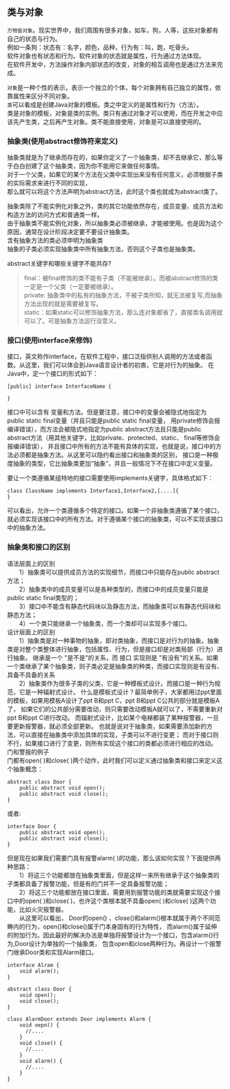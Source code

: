 ## 类与对象
`万物皆对象`。现实世界中，我们周围有很多对象，如车，狗，人等，这些对象都有自己的状态与行为。<br>
例如一条狗：状态有：名字，颜色，品种，行为有：叫，跑，吃骨头。<br>
软件对象也有状态和行为。软件对象的状态就是属性，行为通过方法体现。<br>
在软件开发中，方法操作对象内部状态的改变，对象的相互调用也是通过方法来完成。

`对象`是一种个性的表示，表示一个独立的个体，每个对象拥有自己独立的属性，依靠属性来区分不同对象。<br>
`类`可以看成是创建Java对象的模板。类之中定义的是属性和行为（方法）。<br>
类是对象的模板，对象是类的实例。类只有通过对象才可以使用，而在开发之中应该先产生类，之后再产生对象。类不能直接使用，对象是可以直接使用的。

### 抽象类(使用abstract修饰符来定义)
抽象类就是为了继承而存在的，如果你定义了一个抽象类，却不去继承它，那么等于白白创建了这个抽象类，因为你不能用它来做任何事情。<br>
对于一个父类，如果它的某个方法在父类中实现出来没有任何意义，必须根据子类的实际需求来进行不同的实现，<br>
那么就可以将这个方法声明为abstract方法，此时这个类也就成为abstract类了。<br>

抽象类除了不能实例化对象之外，类的其它功能依然存在，成员变量、成员方法和构造方法的访问方式和普通类一样。<br>
由于抽象类不能实例化对象，所以抽象类必须被继承，才能被使用。也是因为这个原因，通常在设计阶段决定要不要设计抽象类。<br>
含有抽象方法的类必须申明为抽象类<br>
抽象的子类必须实现抽象类中所有抽象方法，否则这个子类也是抽象类。<br>

abstract关键字和哪些关键字不能共存?<br>
> final：被final修饰的类不能有子类（不能被继承）。而被abstract修饰的类一定是一个父类（一定要被继承）。<br>
> private: 抽象类中的私有的抽象方法，不被子类所知，就无法被复写,而抽象方法出现的就是需要被复写。<br>
> static：如果static可以修饰抽象方法，那么连对象都省了，直接类名调用就可以了。可是抽象方法运行没意义。

### 接口(使用interface来修饰)
接口，英文称作interface，在软件工程中，接口泛指供别人调用的方法或者函数。从这里，我们可以体会到Java语言设计者的初衷，它是对行为的抽象。
在Java中，定一个接口的形式如下：
```
[public] interface InterfaceName {

}
```
接口中可以含有 变量和方法。但是要注意，接口中的变量会被隐式地指定为public static final变量（并且只能是public static final变量，
用private修饰会报编译错误），而方法会被隐式地指定为public abstract方法且只能是public abstract方法（用其他关键字，比如private、protected、static、 final等修饰会报编译错误），
并且接口中所有的方法不能有具体的实现，也就是说，接口中的方法必须都是抽象方法。从这里可以隐约看出接口和抽象类的区别，
接口是一种极度抽象的类型，它比抽象类更加“抽象”，并且一般情况下不在接口中定义变量。

要让一个类遵循某组特地的接口需要使用implements关键字，具体格式如下：
```
class ClassName implements Interface1,Interface2,[....]{
}
```
可以看出，允许一个类遵循多个特定的接口。如果一个非抽象类遵循了某个接口，就必须实现该接口中的所有方法。对于遵循某个接口的抽象类，可以不实现该接口中的抽象方法。

### 抽象类和接口的区别
语法层面上的区别<br>
　　1）抽象类可以提供成员方法的实现细节，而接口中只能存在public abstract 方法；<br>
　　2）抽象类中的成员变量可以是各种类型的，而接口中的成员变量只能是public static final类型的；<br>
　　3）接口中不能含有静态代码块以及静态方法，而抽象类可以有静态代码块和静态方法；<br>
　　4）一个类只能继承一个抽象类，而一个类却可以实现多个接口。<br>
设计层面上的区别<br>
　　1）抽象类是对一种事物的抽象，即对类抽象，而接口是对行为的抽象。抽象类是对整个类整体进行抽象，包括属性、行为，但是接口却是对类局部（行为）进行抽象。
继承是一个 "是不是"的关系，而 接口 实现则是 "有没有"的关系。如果一个类继承了某个抽象类，则子类必定是抽象类的种类，而接口实现则是有没有、具备不具备的关系<br>
　　2）抽象类作为很多子类的父类，它是一种模板式设计。而接口是一种行为规范，它是一种辐射式设计。
    什么是模板式设计？最简单例子，大家都用过ppt里面的模板，如果用模板A设计了ppt B和ppt C，ppt B和ppt C公共的部分就是模板A了，
    如果它们的公共部分需要改动，则只需要改动模板A就可以了，不需要重新对ppt B和ppt C进行改动。
    而辐射式设计，比如某个电梯都装了某种报警器，一旦要更新报警器，就必须全部更新。
    也就是说对于抽象类，如果需要添加新的方法，可以直接在抽象类中添加具体的实现，子类可以不进行变更；
    而对于接口则不行，如果接口进行了变更，则所有实现这个接口的类都必须进行相应的改动。<br>
    门和警报的例子<br>
    门都有open( )和close( )两个动作，此时我们可以定义通过抽象类和接口来定义这个抽象概念：<br>
```
abstract class Door {
    public abstract void open();
    public abstract void close();
}
```
或者:<br>
```
interface Door {
    public abstract void open();
    public abstract void close();
}
```
但是现在如果我们需要门具有报警alarm( )的功能，那么该如何实现？下面提供两种思路：<br>
　　1）将这三个功能都放在抽象类里面，但是这样一来所有继承于这个抽象类的子类都具备了报警功能，但是有的门并不一定具备报警功能；<br>
　　2）将这三个功能都放在接口里面，需要用到报警功能的类就需要实现这个接口中的open( )和close( )，也许这个类根本就不具备open( )和close( )这两个功能，比如火灾报警器。<br>
　　从这里可以看出， Door的open() 、close()和alarm()根本就属于两个不同范畴内的行为，open()和close()属于门本身固有的行为特性，
    而alarm()属于延伸的附加行为。因此最好的解决办法是单独将报警设计为一个接口，包含alarm()行为,Door设计为单独的一个抽象类，
    包含open和close两种行为。再设计一个报警门继承Door类和实现Alarm接口。
```
interface Alram {
    void alarm();
}

abstract class Door {
    void open();
    void close();
}

class AlarmDoor extends Door implements Alarm {
    void oepn() {
      //....
    }
    void close() {
      //....
    }
    void alarm() {
      //....
    }
}

